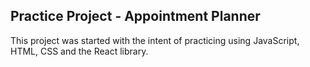 ## Practice Project - Appointment Planner
This project was started with the intent of practicing using JavaScript, HTML, CSS and the React library.